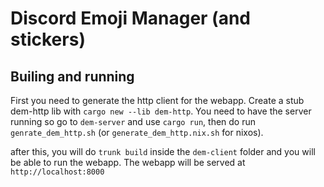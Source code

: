 # Discord Emoji Manager (and stickers)

## Builing and running
First you need to generate the http client for the webapp. 
Create a stub dem-http lib with `cargo new --lib dem-http`.
You need to have the server running so go to `dem-server` and use `cargo run`, then do run `genrate_dem_http.sh` (or `generate_dem_http.nix.sh` for nixos).

after this, you will do `trunk build` inside the `dem-client` folder and you will be able to run the webapp.
The webapp will be served at `http://localhost:8000`
